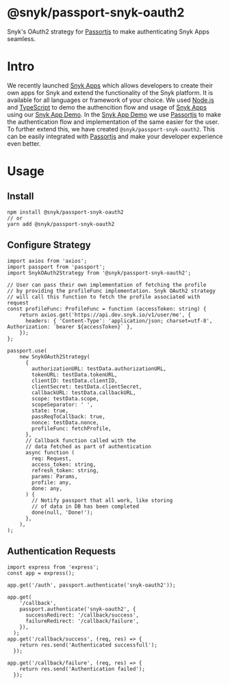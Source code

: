 # @snyk/passport-snyk-oauth2

Snyk's OAuth2 strategy for [Passortjs](https://www.passportjs.org/) to make authenticating Snyk Apps seamless. 

# Intro

We recently launched [Snyk Apps](https://docs.snyk.io/features/integrations/snyk-apps) which allows developers to create their own apps for Snyk and extend the functionality of the Snyk platform. It is available for all languages or framework of your choice. We used [Node.js](https://nodejs.dev/) and [TypeScript](https://www.typescriptlang.org/) to demo the authencition flow and usage of [Snyk Apps](https://docs.snyk.io/features/integrations/snyk-apps) using our [Snyk App Demo](https://github.com/snyk/snyk-apps-demo). In the [Snyk App Demo](https://github.com/snyk/snyk-apps-demo) we use [Passortjs](https://www.passportjs.org/) to make the authentication flow and implementation of the same easier for the user. To further extend this, we have created `@snyk/passport-snyk-oauth2`. This can be easily integrated with [Passortjs](https://www.passportjs.org/) and make your developer experience even better.

# Usage

## Install

```
npm install @snyk/passport-snyk-oauth2
// or
yarn add @snyk/passport-snyk-oauth2
```

## Configure Strategy

```
import axios from 'axios';
import passport from 'passport';
import SnykOAuth2Strategy from '@snyk/passport-snyk-oauth2';

// User can pass their own implementation of fetching the profile
// by providing the profileFunc implementation. Snyk OAuth2 strategy
// will call this function to fetch the profile associated with request
const profileFunc: ProfileFunc = function (accessToken: string) {
    return axios.get('https://api.dev.snyk.io/v1/user/me', {
      headers: { 'Content-Type': 'application/json; charset=utf-8', Authorization: `bearer ${accessToken}` },
    });
};

passport.use(
    new SnykOAuth2Strategy(
      {
        authorizationURL: testData.authorizationURL,
        tokenURL: testData.tokenURL,
        clientID: testData.clientID,
        clientSecret: testData.clientSecret,
        callbackURL: testData.callbackURL,
        scope: testData.scope,
        scopeSeparator: ' ',
        state: true,
        passReqToCallback: true,
        nonce: testData.nonce,
        profileFunc: fetchProfile,
      },
      // Callback function called with the
      // data fetched as part of authentication
      async function (
        req: Request,
        access_token: string,
        refresh_token: string,
        params: Params,
        profile: any,
        done: any,
      ) {
        // Notify passport that all work, like storing
        // of data in DB has been completed
        done(null, 'Done!');
      },
    ),
);
```

## Authentication Requests

```
import express from 'express';
const app = express();

app.get('/auth', passport.authenticate('snyk-oauth2'));

app.get(
    '/callback',
    passport.authenticate('snyk-oauth2', {
      successRedirect: '/callback/success',
      failureRedirect: '/callback/failure',
    }),
  );
app.get('/callback/success', (req, res) => {
    return res.send('Authenticated successfull');
  });

app.get('/callback/failure', (req, res) => {
    return res.send('Authentication failed');
  });
```